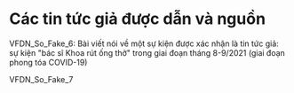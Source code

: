 # Các tin tức giả được dẫn và nguồn

VFDN_So_Fake_6: Bài viết nói về một sự kiện được xác nhận là tin tức giả: sự kiện "bác sĩ Khoa rút ống thở" trong giai đoạn tháng 8-9/2021 (giai đoạn phong tóa COVID-19)

VFDN_So_Fake_7
